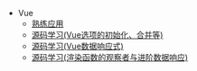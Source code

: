 - Vue
  - [熟练应用](/framework/expertly.md)
  - [源码学习(Vue选项的初始化、合并等)](/framework/sourceCode.md)
  - [源码学习(Vue数据响应式)](/framework/reactive.md)
  - [源码学习(渲染函数的观察者与进阶数据响应)](/framework/reactive-advance.md)